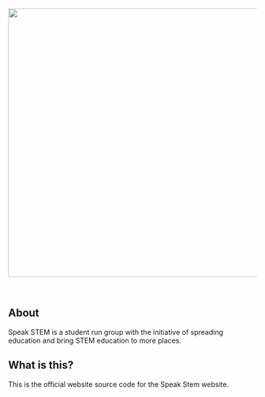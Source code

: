 <div align="center">
  <br />
  <p>
    <a href="speakstem.net"><img src="https://cdn.discordapp.com/attachments/858058687180701722/875484904358572072/image1.jpg" width="546" /></a>
  </p>
  <br />
</div>

## About

Speak STEM is a student run group with the initiative of spreading education and bring STEM education to more places.

## What is this?

This is the official website source code for the Speak Stem website.
